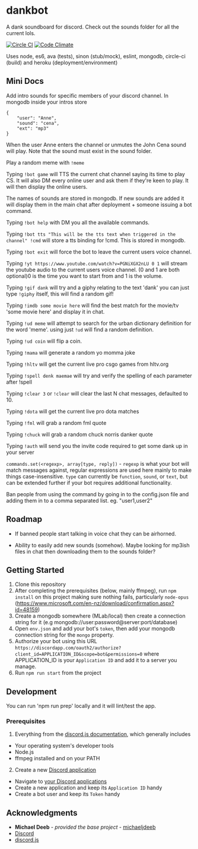 # dankbot
A dank soundboard for discord. Check out the sounds folder for all the current lols.

[![Circle CI](https://circleci.com/gh/jonocairns/dankbot.svg?style=shield&circle-token=:circle-token)](https://circleci.com/gh/jonocairns/dankbot) [![Code Climate](https://codeclimate.com/github/jonocairns/dankbot/badges/gpa.svg)](https://codeclimate.com/github/jonocairns/dankbot)

Uses node, es6, ava (tests), sinon (stub/mock), eslint, mongodb, circle-ci (build) and heroku (deployment/environment)

## Mini Docs

Add intro sounds for specific members of your discord channel. In mongodb inside your intros store
    
    {
        "user": "Anne",
        "sound": "cena",
        "ext": "mp3"
    }

When the user Anne enters the channel or unmutes the John Cena sound will play. Note that the sound must exist in the sound folder.

Play a random meme with `!meme` 

Typing `!bot game` will TTS the current chat channel saying its time to play CS. It will also DM every online user and ask them if they're keen to play. It will then display the online users.

The names of sounds are stored in mongodb. If new sounds are added it will display them in the main chat after deployment + someone issuing a bot command.

Typing `!bot help` with DM you all the available commands.

Typing `!bot tts "This will be the tts text when triggered in the channel" !cmd` will store a tts binding for !cmd. This is stored in mongodb.

Typing `!bot exit` will force the bot to leave the current users voice channel.

Typing `!yt https://www.youtube.com/watch?v=PGNiXGX2nLU 0 1` will stream the youtube audio to the current users voice channel. (0 and 1 are both optional)0 is the time you want to start from and 1 is the volume.

Typing `!gif dank` will try and a giphy relating to the text 'dank' you can just type `!giphy` itself, this will find a random gif!

Typing `!imdb some movie here` will find the best match for the movie/tv 'some movie here' and display it in chat.

Typing `!ud meme` will attempt to search for the urban dictionary definition for the word 'meme'. using just `!ud` will find a random definition.

Typing `!ud coin` will flip a coin.

Typing `!mama` will generate a random yo momma joke

Typing `!hltv` will get the current live pro csgo games from hltv.org

Typing `!spell denk maemae` will try and verify the spelling of each parameter after !spell

Typing `!clear 3` or `!clear` will clear the last N chat messages, defaulted to 10.

Typing `!dota` will get the current live pro dota matches

Typing `!fml` will grab a random fml quote

Typing `!chuck` will grab a random chuck norris danker quote

Typing `!auth` will send you the invite code required to get some dank up in your server


`commands.set(<regexp>, array[type, reply])` - `regexp` is what your bot will match messages against, regular expressions are used here mainly to make things case-insensitive. `type` can currently be `function`, `sound`, or `text`, but can be extended further if your bot requires additional functionality.

Ban people from using the command by going in to the config.json file and adding them in to a comma separated list. eg. "user1,user2" 

## Roadmap
- If banned people start talking in voice chat they can be airhorned.

- Ability to easily add new sounds (somehow). Maybe looking for mp3ish files in chat then downloading them to the sounds folder?

## Getting Started
1. Clone this repository
2. After completing the prerequisites (below, mainly ffmpeg), run `npm install` on this project making sure nothing fails, particularly `node-opus` (https://www.microsoft.com/en-nz/download/confirmation.aspx?id=48159)
3. Create a mongodb somewhere (MLab/local) then create a connection string for it (e.g mongodb://user:password@server:port/database)
4. Open `env.json` and add your bot's `token`, then add your mongodb connection string for the `mongo` property.
5. Authorize your bot using this URL `https://discordapp.com/oauth2/authorize?client_id=APPLICATION_ID&scope=bot&permissions=0` where APPLICATION_ID is your `Application ID` and add it to a server you manage.
6. Run `npm run start` from the project

## Development
You can run 'npm run prep' locally and it will lint/test the app.

### Prerequisites
1. Everything from the [discord.js documentation](http://discordjs.readthedocs.io/en/latest/installing.html), which generally includes
  - Your operating system's developer tools
  - Node.js
  - ffmpeg installed and on your PATH
2. Create a new [Discord application](https://discordapp.com/developers/applications/me)
  - Navigate to [your Discord applications](https://discordapp.com/developers/applications/me)
  - Create a new application and keep its `Application ID` handy
  - Create a bot user and keep its `Token` handy

## Acknowledgments
- **Michael Deeb** - *provided the base project* - [michaeljdeeb](https://github.com/michaeljdeeb)
- [Discord](https://discordapp.com/)
- [discord.js](https://github.com/hydrabolt/discord.js)
